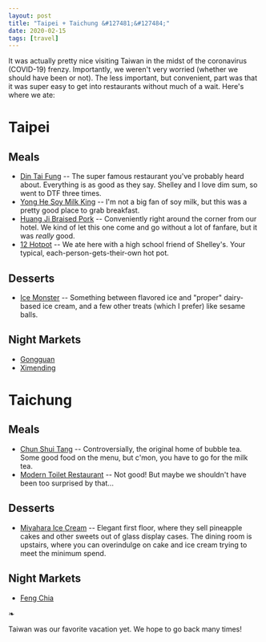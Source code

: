 ```yaml
---
layout: post
title: "Taipei + Taichung &#127481;&#127484;"
date: 2020-02-15
tags: [travel]
---
```


It was actually pretty nice visiting Taiwan in the midst of the coronavirus (COVID-19) frenzy. Importantly, we weren't very worried (whether we should have been or not). The less important, but convenient, part was that it was super easy to get into restaurants without much of a wait. Here's where we ate:

# Taipei

## Meals

- [Din Tai Fung]() -- The super famous restaurant you've probably heard about. Everything is as good as they say. Shelley and I love dim sum, so went to DTF three times.
- [Yong He Soy Milk King]() -- I'm not a big fan of soy milk, but this was a pretty good place to grab breakfast.
- [Huang Ji Braised Pork]() -- Conveniently right around the corner from our hotel. We kind of let this one come and go without a lot of fanfare, but it was _really_ good.
- [12 Hotpot]() -- We ate here with a high school friend of Shelley's. Your typical, each-person-gets-their-own hot pot.

## Desserts

- [Ice Monster]() -- Something between flavored ice and "proper" dairy-based ice cream, and a few other treats (which I prefer) like sesame balls.

## Night Markets

- [Gongguan]()
- [Ximending]()

# Taichung

## Meals

- [Chun Shui Tang]() -- Controversially, the original home of bubble tea. Some good food on the menu, but c'mon, you have to go for the milk tea.
- [Modern Toilet Restaurant]() -- Not good! But maybe we shouldn't have been too surprised by that...

## Desserts

- [Miyahara Ice Cream]() -- Elegant first floor, where they sell pineapple cakes and other sweets out of glass display cases. The dining room is upstairs, where you can overindulge on cake and ice cream trying to meet the minimum spend.

## Night Markets

- [Feng Chia]() 

❧

Taiwan was our favorite vacation yet. We hope to go back many times!

